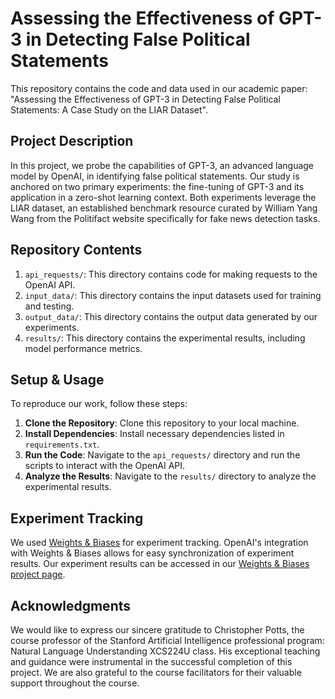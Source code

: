 # Assessing the Effectiveness of GPT-3 in Detecting False Political Statements

This repository contains the code and data used in our academic paper: "Assessing the Effectiveness of GPT-3 in Detecting False Political Statements: A Case Study on the LIAR Dataset".

## Project Description

In this project, we probe the capabilities of GPT-3, an advanced language model by OpenAI, in identifying false political statements. Our study is anchored on two primary experiments: the fine-tuning of GPT-3 and its application in a zero-shot learning context. Both experiments leverage the LIAR dataset, an established benchmark resource curated by William Yang Wang from the Politifact website specifically for fake news detection tasks.

## Repository Contents

1. `api_requests/`: This directory contains code for making requests to the OpenAI API.
2. `input_data/`: This directory contains the input datasets used for training and testing.
3. `output_data/`: This directory contains the output data generated by our experiments.
4. `results/`: This directory contains the experimental results, including model performance metrics.

## Setup & Usage

To reproduce our work, follow these steps:

1. **Clone the Repository**: Clone this repository to your local machine.
2. **Install Dependencies**: Install necessary dependencies listed in `requirements.txt`.
3. **Run the Code**: Navigate to the `api_requests/` directory and run the scripts to interact with the OpenAI API.
4. **Analyze the Results**: Navigate to the `results/` directory to analyze the experimental results.

## Experiment Tracking

We used [Weights & Biases](https://wandb.ai/site) for experiment tracking. OpenAI's integration with Weights & Biases allows for easy synchronization of experiment results. Our experiment results can be accessed in our [Weights & Biases project page](https://api.wandb.ai/links/mars-works/b6w8u2mi).

## Acknowledgments

We would like to express our sincere gratitude to Christopher Potts, the course professor of the Stanford Artificial Intelligence professional program: Natural Language Understanding XCS224U class. 
His exceptional teaching and guidance were instrumental in the successful completion of this project. 
We are also grateful to the course facilitators for their valuable support throughout the course.
